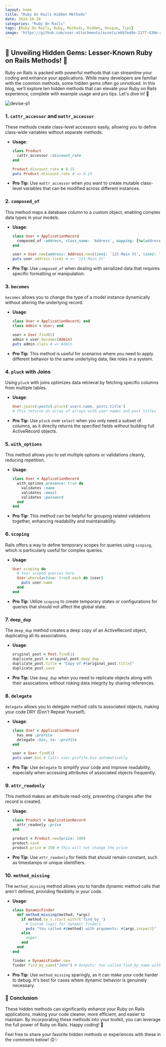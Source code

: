 ```yaml
---
layout: home
title: "Ruby On Rails Hidden Methods"
date: 2024-10-30
categories: "Ruby On Rails"
tags: [Ruby On Rails, Ruby, Methods, Hidden, Unique, Tips]
image: 'https://github.com/user-attachments/assets/ebb7ed8e-2177-430e-a282-030b8d7662e9'
---
```


## 🚀 Unveiling Hidden Gems: Lesser-Known Ruby on Rails Methods! 💎

Ruby on Rails is packed with powerful methods that can streamline your coding and enhance your applications. While many developers are familiar with the common methods, some hidden gems often go unnoticed. In this blog, we’ll explore ten hidden methods that can elevate your Ruby on Rails experience, complete with example usage and pro tips. Let's dive in! 🌊

![devise-p1](https://github.com/user-attachments/assets/ebb7ed8e-2177-430e-a282-030b8d7662e9)

### 1. `cattr_accessor` and `mattr_accessor`
These methods create class-level accessors easily, allowing you to define class-wide variables without separate methods.

- **Usage**:
  ```ruby
  class Product
    cattr_accessor :discount_rate
  end

  Product.discount_rate = 0.15
  puts Product.discount_rate # => 0.15
  ```
  
- **Pro Tip**: Use `mattr_accessor` when you want to create mutable class-level variables that can be modified across different instances.

### 2. `composed_of`
This method maps a database column to a custom object, enabling complex data types in your models.

- **Usage**:
  ```ruby
  class User < ApplicationRecord
    composed_of :address, class_name: 'Address', mapping: [%w(address_line_1 line1), %w(address_line_2 line2)]
  end

  user = User.new(address: Address.new(line1: '123 Main St', line2: 'Apt 4B'))
  puts user.address.line1 # => '123 Main St'
  ```
  
- **Pro Tip**: Use `composed_of` when dealing with serialized data that requires specific formatting or manipulation.

### 3. `becomes`
`becomes` allows you to change the type of a model instance dynamically without altering the underlying record.

- **Usage**:
  ```ruby
  class User < ApplicationRecord; end
  class Admin < User; end

  user = User.find(1)
  admin = user.becomes(Admin)
  puts admin.class # => Admin
  ```
  
- **Pro Tip**: This method is useful for scenarios where you need to apply different behavior to the same underlying data, like roles in a system.

### 4. `pluck` with Joins
Using `pluck` with joins optimizes data retrieval by fetching specific columns from multiple tables.

- **Usage**:
  ```ruby
  User.joins(:posts).pluck('users.name, posts.title')
  # This returns an array of arrays with user names and post titles
  ```
  
- **Pro Tip**: Use `pluck` over `select` when you only need a subset of columns, as it directly returns the specified fields without building full ActiveRecord objects.

### 5. `with_options`
This method allows you to set multiple options or validations cleanly, reducing repetition.

- **Usage**:
  ```ruby
  class User < ApplicationRecord
    with_options presence: true do
      validates :name
      validates :email
      validates :password
    end
  end
  ```
  
- **Pro Tip**: This method can be helpful for grouping related validations together, enhancing readability and maintainability.

### 6. `scoping`
Rails offers a way to define temporary scopes for queries using `scoping`, which is particularly useful for complex queries.

- **Usage**:
  ```ruby
  User.scoping do
    # Your scoped queries here
    User.where(active: true).each do |user|
      puts user.name
    end
  end
  ```
  
- **Pro Tip**: Utilize `scoping` to create temporary states or configurations for queries that should not affect the global state.

### 7. `deep_dup`
The `deep_dup` method creates a deep copy of an ActiveRecord object, duplicating all its associations.

- **Usage**:
  ```ruby
  original_post = Post.find(1)
  duplicate_post = original_post.deep_dup
  duplicate_post.title = "Copy of #{original_post.title}"
  duplicate_post.save
  ```
  
- **Pro Tip**: Use `deep_dup` when you need to replicate objects along with their associations without risking data integrity by sharing references.

### 8. `delegate`
`delegate` allows you to delegate method calls to associated objects, making your code DRY (Don't Repeat Yourself).

- **Usage**:
  ```ruby
  class User < ApplicationRecord
    has_one :profile
    delegate :bio, to: :profile
  end

  user = User.find(1)
  puts user.bio # Calls user.profile.bio automatically
  ```
  
- **Pro Tip**: Use `delegate` to simplify your code and improve readability, especially when accessing attributes of associated objects frequently.

### 9. `attr_readonly`
This method makes an attribute read-only, preventing changes after the record is created.

- **Usage**:
  ```ruby
  class Product < ApplicationRecord
    attr_readonly :price
  end

  product = Product.new(price: 100)
  product.save
  product.price = 150 # This will not change the price
  ```
  
- **Pro Tip**: Use `attr_readonly` for fields that should remain constant, such as timestamps or unique identifiers.

### 10. `method_missing`
The `method_missing` method allows you to handle dynamic method calls that aren’t defined, providing flexibility in your code.

- **Usage**:
  ```ruby
  class DynamicFinder
    def method_missing(method, *args)
      if method.to_s.start_with?('find_by_')
        # Custom logic for dynamic finders
        puts "You called #{method} with arguments: #{args.inspect}"
      else
        super
      end
    end
  end

  finder = DynamicFinder.new
  finder.find_by_name("John") # Outputs: You called find_by_name with arguments: ["John"]
  ```
  
- **Pro Tip**: Use `method_missing` sparingly, as it can make your code harder to debug. It's best for cases where dynamic behavior is genuinely necessary.

### 🌟 Conclusion
These hidden methods can significantly enhance your Ruby on Rails applications, making your code cleaner, more efficient, and easier to maintain. By incorporating these methods into your toolkit, you can leverage the full power of Ruby on Rails. Happy coding! 🎉

Feel free to share your favorite hidden methods or experiences with these in the comments below! 😊✨

